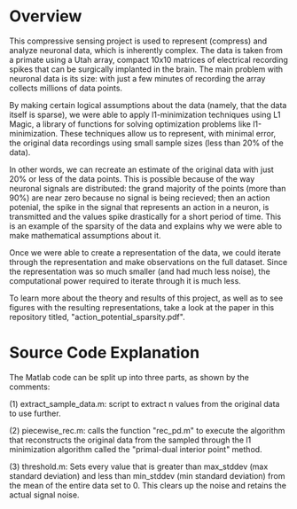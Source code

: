 # Overview

This compressive sensing project is used to represent (compress) and analyze neuronal 
data, which is inherently complex. The data is taken from a primate using 
a Utah array, compact 10x10 matrices of electrical recording spikes that 
can be surgically implanted in the brain.  The main problem with neuronal data 
is its size: with just a few minutes of recording the array collects millions
of data points. 

By making certain logical assumptions about the data (namely, that the data itself is sparse),
we were able to apply l1-minimization techniques using L1 Magic, a library of functions 
for solving optimization problems like l1-minimization. These techniques allow us to 
represent, with minimal error, the original data recordings using small sample
sizes (less than 20% of the data). 

In other words, we can recreate an estimate of the original data with just 20% or 
less of the data points. This is possible because of the way neuronal signals are 
distributed: the grand majority of the points (more than 90%) are near zero because no signal is 
being recieved; then an action potenial, the spike in the signal that represents
an action in a neuron, is transmitted and the values spike drastically for a short
period of time. This is an example of the sparsity of the data and explains why
we were able to make mathematical assumptions about it. 

Once we were able to create a representation of the data, we could iterate through
the representation and make observations on the full dataset. Since the representation
was so much smaller (and had much less noise), the computational power required to iterate 
through it is much less. 

To learn more about the theory and results of this project, as well as to see figures with 
the resulting representations, take a look at the paper in this repository titled, 
"action_potential_sparsity.pdf". 

# Source Code Explanation

The Matlab code can be split up into three parts, as shown by the comments: 

(1) extract_sample_data.m: script to extract n values from the original data 
    to use further.

(2) piecewise_rec.m: calls the function "rec_pd.m" to execute the algorithm 
that reconstructs the original data from the sampled through the l1 minimization algorithm called 
the "primal-dual interior point" method.

(3) threshold.m: Sets every value that is greater than max_stddev (max standard deviation) and 
less than min_stddev (min standard deviation) from the mean of the entire data set to 0. This
clears up the noise and retains the actual signal noise.


